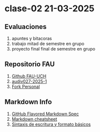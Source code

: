 # clase-02 21-03-2025

## Evaluaciones

1. apuntes y bitacoras
2. trabajo mitad de semestre en grupo
3. proyecto final final de semestre en grupo

## Repositorio FAU

1. [Github FAU-UCH](https://github.com/fau-uchile)
2. [audiv027-2025-1](https://github.com/FAU-UChile/audiv027-2025-1)
3. [Fork Personal](https://github.com/franciscomorande/audiv027-2025-1)

## Markdown Info
1. [GitHub Flavored Markdown Spec](https://github.github.com/gfm/)
2. [Markdown cheatsheet](https://github.com/adam-p/markdown-here/wiki/Markdown-Cheatsheet)
3. [Sintaxis de escritura y formato básicos](https://docs.github.com/es/get-started/writing-on-github/getting-started-with-writing-and-formatting-on-github/basic-writing-and-formatting-syntax)
